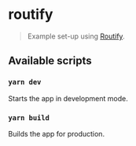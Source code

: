 # routify

> Example set-up using [Routify](https://github.com/roxiness/routify).

## Available scripts

### `yarn dev`

Starts the app in development mode.

### `yarn build`

Builds the app for production.